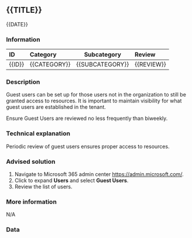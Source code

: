 ## {{TITLE}}

{{DATE}}

###  Information

| ID     | Category     | Subcategory     | Review     |
| :----- | :----------- | --------------- | :--------- |
| {{ID}} | {{CATEGORY}} | {{SUBCATEGORY}} | {{REVIEW}} |

### Description

Guest users can be set up for those users not in the organization to still be granted access to resources. It is important to maintain visibility for what guest users are established in the tenant. 

Ensure Guest Users are reviewed no less frequently than biweekly.

### Technical explanation

Periodic review of guest users ensures proper access to resources. 

### Advised solution

1. Navigate to Microsoft 365 admin center https://admin.microsoft.com/. 
2. Click to expand **Users** and select **Guest Users**. 
3. Review the list of users. 

### More information

N/A

### Data